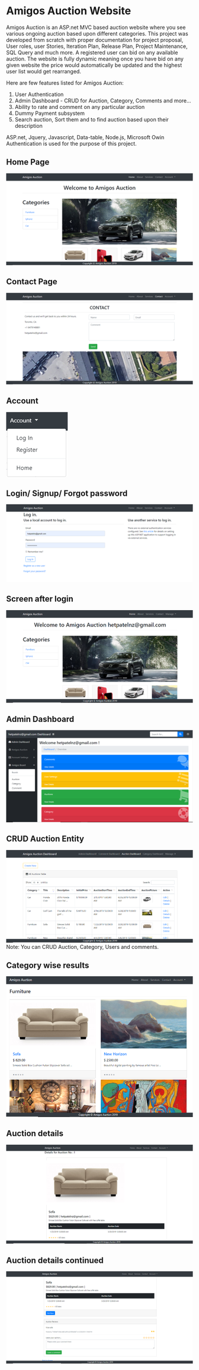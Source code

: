 # Amigos Auction Website

Amigos Auction is an ASP.net MVC based auction website where you see various ongoing auction based upon different categories. This project was developed from scratch with proper documentation for project proposal, User roles, user Stories, Iteration Plan, Release Plan, Project Maintenance, SQL Query and much more. A registered user can bid on any available auction. The website is fully dynamic meaning once you have bid on any given website the price would automatically be updated and the highest user list would get rearranged.

Here are few features listed for Amigos Auction:
1. User Authentication
2. Admin Dashboard - CRUD for Auction, Category, Comments and more...
3. Ability to rate and comment on any particular auction
4. Dummy Payment subsystem
5. Search auction, Sort them and to find auction based upon their description

ASP.net, Jquery, Javascript, Data-table, Node.js, Microsoft Owin Authentication is used for the purpose of this project.

## Home Page
<img src="AmigosAuction/screenshot/1.png" /><br/>

## Contact Page
<img src="AmigosAuction/screenshot/2.png" /><br/>

## Account
<img src="AmigosAuction/screenshot/3.png" /><br/>

## Login/ Signup/ Forgot password
<img src="AmigosAuction/screenshot/4.PNG" /><br/>

## Screen after login
<img src="AmigosAuction/screenshot/5.PNG" /><br/>

## Admin Dashboard
<img src="AmigosAuction/screenshot/6.PNG" /><br/>

## CRUD Auction Entity
<img src="AmigosAuction/screenshot/7.PNG" /><br/>
Note: You can CRUD Auction, Category, Users and comments.

## Category wise results
<img src="AmigosAuction/screenshot/8.PNG" /><br/>

## Auction details
<img src="AmigosAuction/screenshot/9.PNG" /><br/>

## Auction details continued
<img src="AmigosAuction/screenshot/10.PNG" /><br/>
